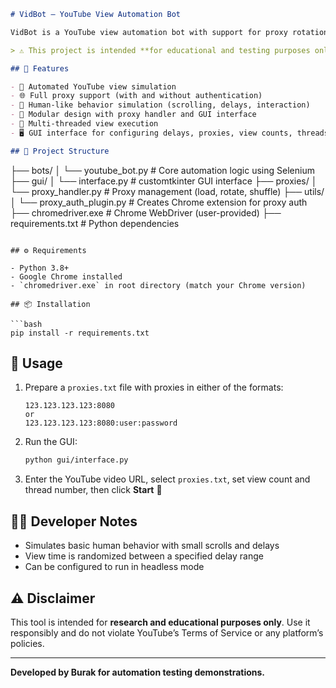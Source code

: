 ```markdown
# VidBot – YouTube View Automation Bot

VidBot is a YouTube view automation bot with support for proxy rotation, multithreading, headless Chrome execution, and GUI-based configuration using `customtkinter`.

> ⚠️ This project is intended **for educational and testing purposes only**.

## 🚀 Features

- 🎯 Automated YouTube view simulation
- 🌐 Full proxy support (with and without authentication)
- 🧠 Human-like behavior simulation (scrolling, delays, interaction)
- 🧩 Modular design with proxy handler and GUI interface
- 🔄 Multi-threaded view execution
- 🖥️ GUI interface for configuring delays, proxies, view counts, threads, and mode (headless or not)

## 🧱 Project Structure

```

├── bots/
│   └── youtube\_bot.py          # Core automation logic using Selenium
├── gui/
│   └── interface.py            # customtkinter GUI interface
├── proxies/
│   └── proxy\_handler.py        # Proxy management (load, rotate, shuffle)
├── utils/
│   └── proxy\_auth\_plugin.py    # Creates Chrome extension for proxy auth
├── chromedriver.exe            # Chrome WebDriver (user-provided)
├── requirements.txt            # Python dependencies

````

## ⚙️ Requirements

- Python 3.8+
- Google Chrome installed
- `chromedriver.exe` in root directory (match your Chrome version)

## 📦 Installation

```bash
pip install -r requirements.txt
````

## 🧪 Usage

1. Prepare a `proxies.txt` file with proxies in either of the formats:

   ```
   123.123.123.123:8080
   or
   123.123.123.123:8080:user:password
   ```

2. Run the GUI:

   ```bash
   python gui/interface.py
   ```

3. Enter the YouTube video URL, select `proxies.txt`, set view count and thread number, then click **Start** 🚀

## 👨‍💻 Developer Notes

* Simulates basic human behavior with small scrolls and delays
* View time is randomized between a specified delay range
* Can be configured to run in headless mode

## ⚠️ Disclaimer

This tool is intended for **research and educational purposes only**. Use it responsibly and do not violate YouTube’s Terms of Service or any platform’s policies.

---

**Developed by Burak for automation testing demonstrations.**
